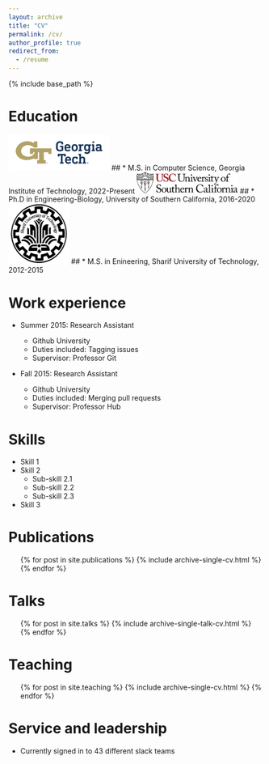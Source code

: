 ```yaml
---
layout: archive
title: "CV"
permalink: /cv/
author_profile: true
redirect_from:
  - /resume
---
```


{% include base_path %}

Education
======

<img src="/images/GT_logo.png" alt="Georgia Tech" width="200px">  
## * M.S. in Computer Science, Georgia Institute of Technology, 2022-Present

<img src="/images/usc_logo.png" alt="USC" width="200px">  
## * Ph.D in Engineering-Biology, University of Southern California, 2016-2020


<img src="/images/sharif_logo.png" alt="SUT" height="120" width="120">  
## * M.S. in Enineering, Sharif University of Technology, 2012-2015
  

Work experience
======
* Summer 2015: Research Assistant
  * Github University
  * Duties included: Tagging issues
  * Supervisor: Professor Git

* Fall 2015: Research Assistant
  * Github University
  * Duties included: Merging pull requests
  * Supervisor: Professor Hub
  
Skills
======
* Skill 1
* Skill 2
  * Sub-skill 2.1
  * Sub-skill 2.2
  * Sub-skill 2.3
* Skill 3

Publications
======
  <ul>{% for post in site.publications %}
    {% include archive-single-cv.html %}
  {% endfor %}</ul>
  
Talks
======
  <ul>{% for post in site.talks %}
    {% include archive-single-talk-cv.html %}
  {% endfor %}</ul>
  
Teaching
======
  <ul>{% for post in site.teaching %}
    {% include archive-single-cv.html %}
  {% endfor %}</ul>
  
Service and leadership
======
* Currently signed in to 43 different slack teams

